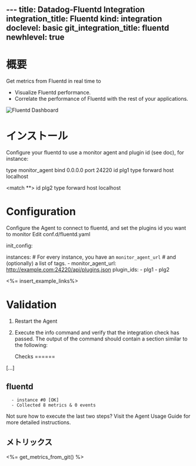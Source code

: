 --- title: Datadog-Fluentd Integration integration_title: Fluentd kind: integration doclevel: basic git_integration_title: fluentd
newhlevel: true
---


# 概要
Get metrics from Fluentd in real time to

* Visualize Fluentd performance.
* Correlate the performance of Fluentd with the rest of your applications.

![Fluentd Dashboard](/static/images/snapshot-fluentd.png)


# インストール

Configure your fluentd to use a monitor agent and plugin id (see doc), for instance:

<source>
  type monitor_agent
  bind 0.0.0.0
  port 24220
</source>
<match test>
  id   plg1
  type forward
  <server>
    host localhost
  </server>
</match>

<match **>
  id   plg2
  type forward
  <server>
    host localhost
  </server>
</match>

# Configuration

Configure the Agent to connect to fluentd, and set the plugins id you want to monitor Edit conf.d/fluentd.yaml

init_config:

instances:
    # For every instance, you have an `monitor_agent_url`
    # and (optionally) a list of tags.
    -  monitor_agent_url: http://example.com:24220/api/plugins.json
       plugin_ids:
         - plg1
         - plg2

<%= insert_example_links%>

# Validation

1.  Restart the Agent
2.  Execute the info command and verify that the integration check has passed. The output of the command should contain a section similar to the following:

    Checks
======

  [...]

  fluentd
  -------
      - instance #0 [OK]
      - Collected 8 metrics & 0 events

Not sure how to execute the last two steps? Visit the Agent Usage Guide for more detailed instructions.

## メトリックス

<%= get_metrics_from_git() %>
